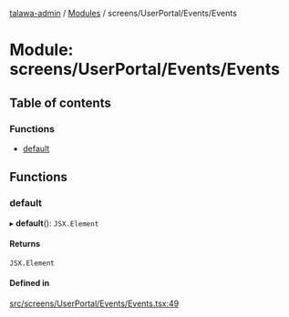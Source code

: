 [talawa-admin](../README.md) / [Modules](../modules.md) / screens/UserPortal/Events/Events

# Module: screens/UserPortal/Events/Events

## Table of contents

### Functions

- [default](screens_UserPortal_Events_Events.md#default)

## Functions

### default

▸ **default**(): `JSX.Element`

#### Returns

`JSX.Element`

#### Defined in

[src/screens/UserPortal/Events/Events.tsx:49](https://github.com/palisadoes/talawa-admin/blob/97994b9/src/screens/UserPortal/Events/Events.tsx#L49)
